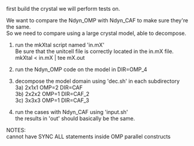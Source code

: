 first build the crystal we will perform tests on.  

We want to compare the Ndyn\_OMP with Ndyn\_CAF to make sure they're the same.  
So we need to compare using a large crystal model, able to decompose.  

1) run the mkXtal script named 'in.mX'  
   Be sure that the unitcell file is correctly located in the in.mX file.  
      mkXtal < in.mX | tee mX.out  

2) run the Ndyn\_OMP code on the model in DIR=OMP\_4  

3) decompose the model domain using 'dec.sh' in each subdirectory  
  3a) 2x1x1  OMP=2 DIR=CAF  
  3b) 2x2x2  OMP=1 DIR=CAF\_2  
  3c) 3x3x3  OMP=1 DIR=CAF\_3  

4) run the cases with Ndyn\_CAF using 'input.sh'  
  the results in 'out' should basically be the same.  


NOTES:  
cannot have SYNC ALL statements inside OMP parallel constructs
